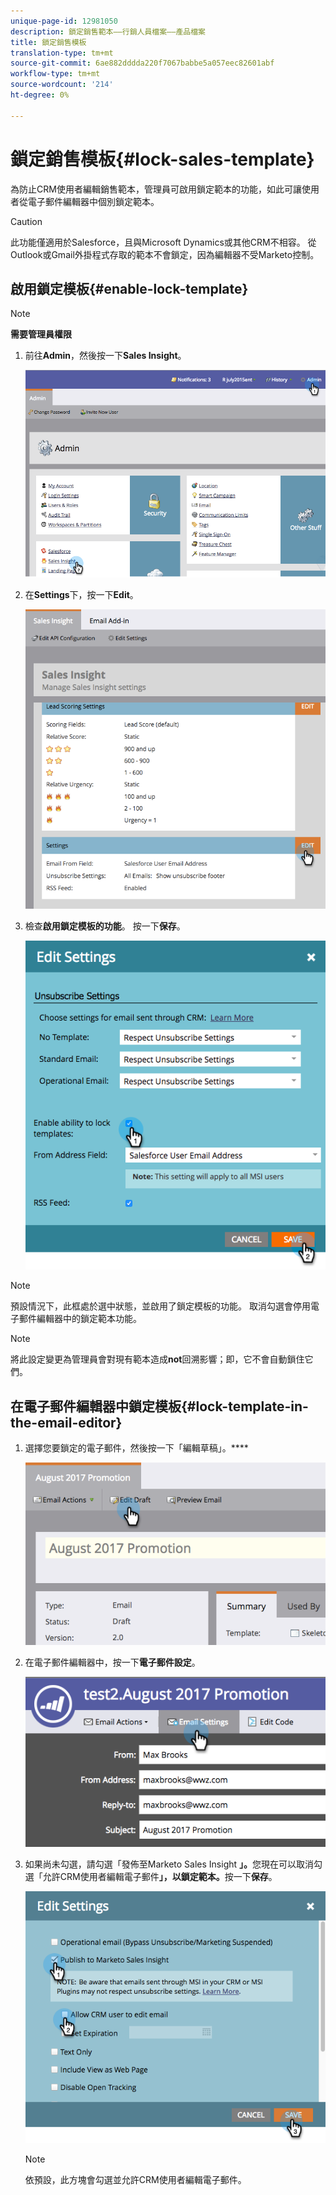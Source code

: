 ```yaml
---
unique-page-id: 12981050
description: 鎖定銷售範本——行銷人員檔案——產品檔案
title: 鎖定銷售模板
translation-type: tm+mt
source-git-commit: 6ae882dddda220f7067babbe5a057eec82601abf
workflow-type: tm+mt
source-wordcount: '214'
ht-degree: 0%

---
```



# 鎖定銷售模板{#lock-sales-template}

為防止CRM使用者編輯銷售範本，管理員可啟用鎖定範本的功能，如此可讓使用者從電子郵件編輯器中個別鎖定範本。

>[!CAUTION]
>
>此功能僅適用於Salesforce，且與Microsoft Dynamics或其他CRM不相容。 從Outlook或Gmail外掛程式存取的範本不會鎖定，因為編輯器不受Marketo控制。

## 啟用鎖定模板{#enable-lock-template}

>[!NOTE]
>
>**需要管理員權限**

1. 前往&#x200B;**Admin**，然後按一下&#x200B;**Sales Insight**。

   ![](assets/1.png)

1. 在&#x200B;**Settings**&#x200B;下，按一下&#x200B;**Edit**。

   ![](assets/2.png)

1. 檢查&#x200B;**啟用鎖定模板的功能**。 按一下&#x200B;**保存**。

   ![](assets/image2017-10-9-8-3a19-3a45.png)

>[!NOTE]
>
>預設情況下，此框處於選中狀態，並啟用了鎖定模板的功能。 取消勾選會停用電子郵件編輯器中的鎖定範本功能。

>[!NOTE]
>
>將此設定變更為管理員會對現有範本造成&#x200B;**not**&#x200B;回溯影響；即，它不會自動鎖住它們。

## 在電子郵件編輯器中鎖定模板{#lock-template-in-the-email-editor}

1. 選擇您要鎖定的電子郵件，然後按一下「編輯草稿」。****

   ![](assets/5.png)

1. 在電子郵件編輯器中，按一下&#x200B;**電子郵件設定**。

   ![](assets/6.png)

1. 如果尚未勾選，請勾選「發佈至Marketo Sales Insight **」。**&#x200B;您現在可以取消勾選「允許CRM使用者編輯電子郵件&#x200B;**」，以鎖定範本。**&#x200B;按一下&#x200B;**保存**。

   ![](assets/7.png)

   >[!NOTE]
   >
   >依預設，此方塊會勾選並允許CRM使用者編輯電子郵件。

